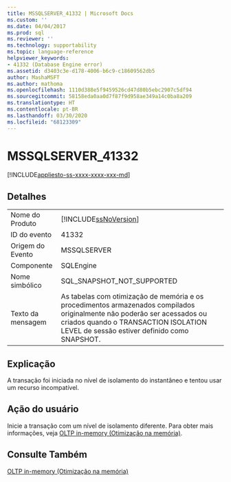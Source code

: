 ```yaml
---
title: MSSQLSERVER_41332 | Microsoft Docs
ms.custom: ''
ms.date: 04/04/2017
ms.prod: sql
ms.reviewer: ''
ms.technology: supportability
ms.topic: language-reference
helpviewer_keywords:
- 41332 (Database Engine error)
ms.assetid: d3403c3e-d178-4006-b6c9-c18609562db5
author: MashaMSFT
ms.author: mathoma
ms.openlocfilehash: 1110d388e5f9459526cd47d80b5ebc2907c5df94
ms.sourcegitcommit: 58158eda0aa0d7f87f9d958ae349a14c0ba8a209
ms.translationtype: HT
ms.contentlocale: pt-BR
ms.lasthandoff: 03/30/2020
ms.locfileid: "68123309"
---
```

# <a name="mssqlserver_41332"></a>MSSQLSERVER_41332
[!INCLUDE[appliesto-ss-xxxx-xxxx-xxx-md](../../includes/appliesto-ss-xxxx-xxxx-xxx-md.md)]
  
## <a name="details"></a>Detalhes  
  
|||  
|-|-|  
|Nome do Produto|[!INCLUDE[ssNoVersion](../../includes/ssnoversion-md.md)]|  
|ID do evento|41332|  
|Origem do Evento|MSSQLSERVER|  
|Componente|SQLEngine|  
|Nome simbólico|SQL_SNAPSHOT_NOT_SUPPORTED|  
|Texto da mensagem|As tabelas com otimização de memória e os procedimentos armazenados compilados originalmente não poderão ser acessados ou criados quando o TRANSACTION ISOLATION LEVEL de sessão estiver definido como SNAPSHOT.|  
  
## <a name="explanation"></a>Explicação  
A transação foi iniciada no nível de isolamento do instantâneo e tentou usar um recurso incompatível.  
  
## <a name="user-action"></a>Ação do usuário  
Inicie a transação com um nível de isolamento diferente. Para obter mais informações, veja [OLTP in-memory &#40;Otimização na memória&#41;](~/relational-databases/in-memory-oltp/in-memory-oltp-in-memory-optimization.md).  
  
## <a name="see-also"></a>Consulte Também  
[OLTP in-memory &#40;Otimização na memória&#41;](~/relational-databases/in-memory-oltp/in-memory-oltp-in-memory-optimization.md)  
  
